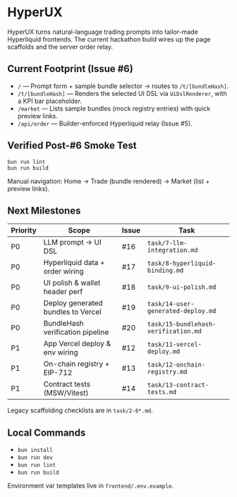 # HyperUX

HyperUX turns natural-language trading prompts into tailor-made Hyperliquid frontends. The current hackathon build wires up the page scaffolds and the server order relay.

## Current Footprint (Issue #6)

- `/` &mdash; Prompt form + sample bundle selector → routes to `/t/[bundleHash]`.
- `/t/[bundleHash]` &mdash; Renders the selected UI DSL via `UiDslRenderer`, with a KPI bar placeholder.
- `/market` &mdash; Lists sample bundles (mock registry entries) with quick preview links.
- `/api/order` &mdash; Builder-enforced Hyperliquid relay (Issue #5).

## Verified Post-#6 Smoke Test

```
bun run lint
bun run build
```

Manual navigation: Home → Trade (bundle rendered) → Market (list + preview links).

## Next Milestones

| Priority | Scope | Issue | Task |
| -------- | ----- | ----- | ---- |
| P0 | LLM prompt → UI DSL | #16 | `task/7-llm-integration.md` |
| P0 | Hyperliquid data + order wiring | #17 | `task/8-hyperliquid-binding.md` |
| P0 | UI polish & wallet header perf | #18 | `task/9-ui-polish.md` |
| P0 | Deploy generated bundles to Vercel | #19 | `task/14-user-generated-deploy.md` |
| P0 | BundleHash verification pipeline | #20 | `task/15-bundlehash-verification.md` |
| P1 | App Vercel deploy & env wiring | #12 | `task/11-vercel-deploy.md` |
| P1 | On-chain registry + EIP-712 | #13 | `task/12-onchain-registry.md` |
| P1 | Contract tests (MSW/Vitest) | #14 | `task/13-contract-tests.md` |

Legacy scaffolding checklists are in `task/2-6*.md`.

## Local Commands

- `bun install`
- `bun run dev`
- `bun run lint`
- `bun run build`

Environment var templates live in `frontend/.env.example`.
